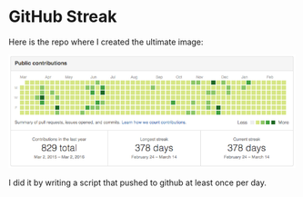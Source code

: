 # GitHub Streak

Here is the repo where I created the ultimate image:


![Most beautiful thing on GitHub](./git-streak.png)



I did it by writing a script that pushed to github at least once per day.